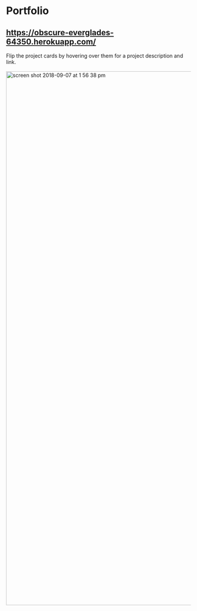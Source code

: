 # Portfolio
## https://obscure-everglades-64350.herokuapp.com/
Flip the project cards by hovering over them for a project description and link.
<br>
<br>
<img width="1454" alt="screen shot 2018-09-07 at 1 56 38 pm" src="https://user-images.githubusercontent.com/22462010/45235145-f421bd80-b2a5-11e8-81e7-b1f076b0469b.png">
